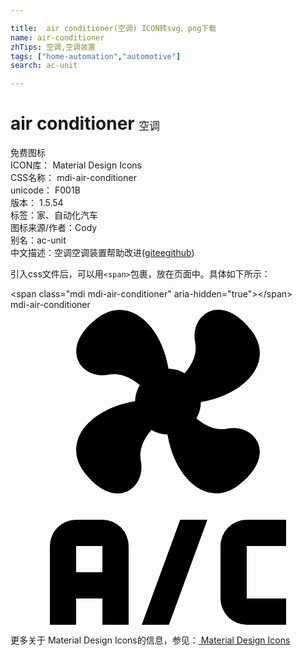 ```yaml
---

title:  air conditioner(空调) ICON转svg、png下载
name: air-conditioner
zhTips: 空调,空调装置
tags: ["home-automation","automotive"]
search: ac-unit

---
```


# air conditioner  <small style="font-size: 60%;font-weight: 100">空调</small>


<div class="detail-page">
<p>
<span><span class="badge-success badge">免费图标</span> </span>
<br/>
<span>
ICON库：
<span class="badge-secondary badge">Material Design Icons</span> 
</span>
<br/>
<span>
CSS名称：
<span class="badge-secondary badge">mdi-air-conditioner</span> 
</span>
<br/>
<span>
unicode：
<span class="badge-secondary badge">F001B</span> 
<copy-btn content='F001B' btn-title=""></copy-btn>
<copy-btn :content='String.fromCodePoint(parseInt("F001B", 16))' btn-title="复制U"></copy-btn>
</span>
<br/>
<span>
版本：
<span class="badge-secondary badge">1.5.54</span> 
</span><br/><span>标签：<span class="badge-light badge"><router-link to="/tags/home-automation.html">家、自动化</router-link></span><span class="badge-light badge"><router-link to="/tags/automotive.html">汽车</router-link></span></span>
<br/>
<span>图标来源/作者：<span class="badge-light badge">Cody</span></span> 
<br/>
<span>别名：<span class="badge-light badge">ac-unit</span></span><br/><span class="zh-detail">中文描述：<span class="badge-primary badge">空调</span><span class="badge-primary badge">空调装置</span><span class="help-link"><span>帮助改进</span>(<a href="https://gitee.com/liuwave/icon-helper/edit/master/json/material/air-conditioner.json" target="_blank" rel="noopener noreferrer">gitee</a><a href="https://github.com/liuwave/icon-helper/edit/master/json/material/air-conditioner.json" target="_blank" rel="noopener noreferrer">github</a></span>)</span><br/>
</p>
</div>
<div class="alert alert-dark">
  <i class="mdi mdi-air-conditioner mdi-48px"></i>
  <i class="mdi mdi-air-conditioner mdi-36px"></i>
  <i class="mdi mdi-air-conditioner mdi-24px"></i>
  <i class="mdi mdi-air-conditioner mdi-18px"></i>
</div>
<div>
  <p>引入css文件后，可以用<code>&lt;span&gt;</code>包裹，放在页面中。具体如下所示：    
  </p>
  <div class="alert alert-primary" style="font-size: 14px">
    &lt;span class="mdi mdi-air-conditioner" aria-hidden="true"&gt;&lt;/span&gt;
    <copy-btn content='<span class="mdi mdi-air-conditioner" aria-hidden="true"></span>'></copy-btn>
  </div>
  <div class="alert alert-secondary">
    <i class="mdi mdi-air-conditioner"
    style="font-size: 24px"
    aria-hidden="true"></i> mdi-air-conditioner
    <copy-btn content="mdi-air-conditioner" btn-title="复制图标名称"></copy-btn>
  </div>
</div>
<div id="svg" class="svg-wrap">
<svg xmlns="http://www.w3.org/2000/svg" viewBox="0 0 24 24"><path d="M6.59,0.66C8.93,-1.15 11.47,1.06 12.04,4.5C12.47,4.5 12.89,4.62 13.27,4.84C13.79,4.24 14.25,3.42 14.07,2.5C13.65,0.35 16.06,-1.39 18.35,1.58C20.16,3.92 17.95,6.46 14.5,7.03C14.5,7.46 14.39,7.89 14.16,8.27C14.76,8.78 15.58,9.24 16.5,9.06C18.63,8.64 20.38,11.04 17.41,13.34C15.07,15.15 12.53,12.94 11.96,9.5C11.53,9.5 11.11,9.37 10.74,9.15C10.22,9.75 9.75,10.58 9.93,11.5C10.35,13.64 7.94,15.39 5.65,12.42C3.83,10.07 6.05,7.53 9.5,6.97C9.5,6.54 9.63,6.12 9.85,5.74C9.25,5.23 8.43,4.76 7.5,4.94C5.37,5.36 3.62,2.96 6.59,0.66M5,16H7A2,2 0 0,1 9,18V24H7V22H5V24H3V18A2,2 0 0,1 5,16M5,18V20H7V18H5M12.93,16H15L12.07,24H10L12.93,16M18,16H21V18H18V22H21V24H18A2,2 0 0,1 16,22V18A2,2 0 0,1 18,16Z" /></svg>
</div>
<detail full-name='mdi-air-conditioner'></detail>
    
<div><p>更多关于 Material Design Icons的信息，参见：<a target="_blank" href="https://iconhelper.cn/material.html"> Material Design Icons</a>
</p></div>
